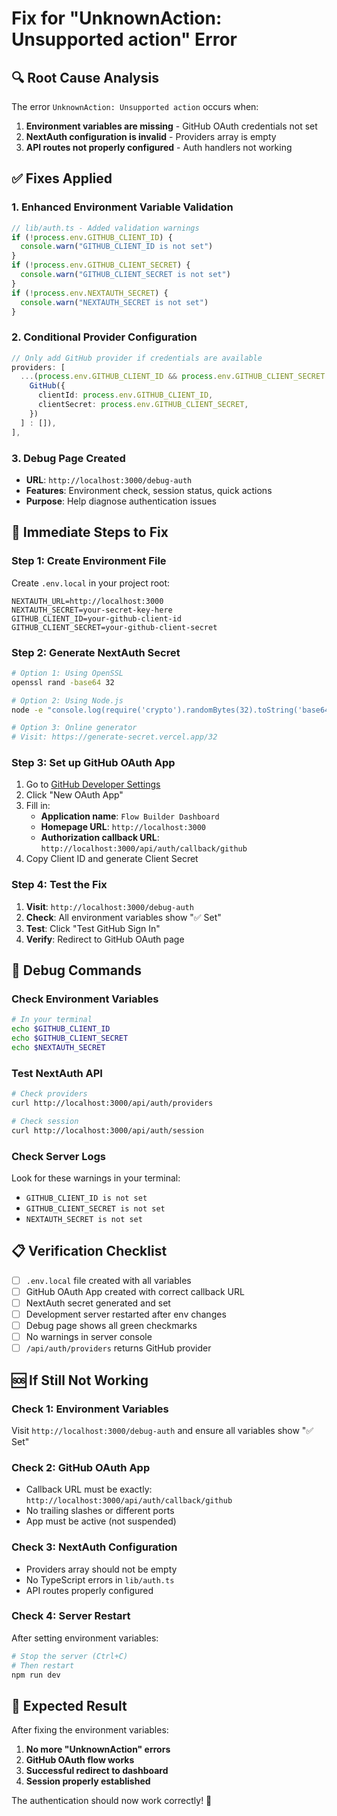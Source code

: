 # Fix for "UnknownAction: Unsupported action" Error

## 🔍 **Root Cause Analysis**

The error `UnknownAction: Unsupported action` occurs when:
1. **Environment variables are missing** - GitHub OAuth credentials not set
2. **NextAuth configuration is invalid** - Providers array is empty
3. **API routes not properly configured** - Auth handlers not working

## ✅ **Fixes Applied**

### **1. Enhanced Environment Variable Validation**
```typescript
// lib/auth.ts - Added validation warnings
if (!process.env.GITHUB_CLIENT_ID) {
  console.warn("GITHUB_CLIENT_ID is not set")
}
if (!process.env.GITHUB_CLIENT_SECRET) {
  console.warn("GITHUB_CLIENT_SECRET is not set")
}
if (!process.env.NEXTAUTH_SECRET) {
  console.warn("NEXTAUTH_SECRET is not set")
}
```

### **2. Conditional Provider Configuration**
```typescript
// Only add GitHub provider if credentials are available
providers: [
  ...(process.env.GITHUB_CLIENT_ID && process.env.GITHUB_CLIENT_SECRET ? [
    GitHub({
      clientId: process.env.GITHUB_CLIENT_ID,
      clientSecret: process.env.GITHUB_CLIENT_SECRET,
    })
  ] : []),
],
```

### **3. Debug Page Created**
- **URL**: `http://localhost:3000/debug-auth`
- **Features**: Environment check, session status, quick actions
- **Purpose**: Help diagnose authentication issues

## 🚀 **Immediate Steps to Fix**

### **Step 1: Create Environment File**
Create `.env.local` in your project root:
```env
NEXTAUTH_URL=http://localhost:3000
NEXTAUTH_SECRET=your-secret-key-here
GITHUB_CLIENT_ID=your-github-client-id
GITHUB_CLIENT_SECRET=your-github-client-secret
```

### **Step 2: Generate NextAuth Secret**
```bash
# Option 1: Using OpenSSL
openssl rand -base64 32

# Option 2: Using Node.js
node -e "console.log(require('crypto').randomBytes(32).toString('base64'))"

# Option 3: Online generator
# Visit: https://generate-secret.vercel.app/32
```

### **Step 3: Set up GitHub OAuth App**
1. Go to [GitHub Developer Settings](https://github.com/settings/developers)
2. Click "New OAuth App"
3. Fill in:
   - **Application name**: `Flow Builder Dashboard`
   - **Homepage URL**: `http://localhost:3000`
   - **Authorization callback URL**: `http://localhost:3000/api/auth/callback/github`
4. Copy Client ID and generate Client Secret

### **Step 4: Test the Fix**
1. **Visit**: `http://localhost:3000/debug-auth`
2. **Check**: All environment variables show "✅ Set"
3. **Test**: Click "Test GitHub Sign In"
4. **Verify**: Redirect to GitHub OAuth page

## 🔧 **Debug Commands**

### **Check Environment Variables**
```bash
# In your terminal
echo $GITHUB_CLIENT_ID
echo $GITHUB_CLIENT_SECRET
echo $NEXTAUTH_SECRET
```

### **Test NextAuth API**
```bash
# Check providers
curl http://localhost:3000/api/auth/providers

# Check session
curl http://localhost:3000/api/auth/session
```

### **Check Server Logs**
Look for these warnings in your terminal:
- `GITHUB_CLIENT_ID is not set`
- `GITHUB_CLIENT_SECRET is not set`
- `NEXTAUTH_SECRET is not set`

## 📋 **Verification Checklist**

- [ ] `.env.local` file created with all variables
- [ ] GitHub OAuth App created with correct callback URL
- [ ] NextAuth secret generated and set
- [ ] Development server restarted after env changes
- [ ] Debug page shows all green checkmarks
- [ ] No warnings in server console
- [ ] `/api/auth/providers` returns GitHub provider

## 🆘 **If Still Not Working**

### **Check 1: Environment Variables**
Visit `http://localhost:3000/debug-auth` and ensure all variables show "✅ Set"

### **Check 2: GitHub OAuth App**
- Callback URL must be exactly: `http://localhost:3000/api/auth/callback/github`
- No trailing slashes or different ports
- App must be active (not suspended)

### **Check 3: NextAuth Configuration**
- Providers array should not be empty
- No TypeScript errors in `lib/auth.ts`
- API routes properly configured

### **Check 4: Server Restart**
After setting environment variables:
```bash
# Stop the server (Ctrl+C)
# Then restart
npm run dev
```

## 🎯 **Expected Result**

After fixing the environment variables:
1. **No more "UnknownAction" errors**
2. **GitHub OAuth flow works**
3. **Successful redirect to dashboard**
4. **Session properly established**

The authentication should now work correctly! 🎉
